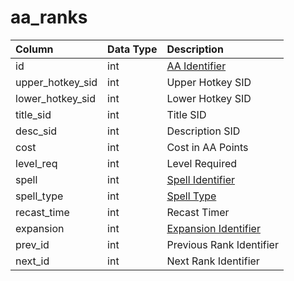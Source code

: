 # aa\_ranks

| Column | Data Type | Description |
| :--- | :--- | :--- |
| id | int | [AA Identifier](aa_ability.md) |
| upper\_hotkey\_sid | int | Upper Hotkey SID |
| lower\_hotkey\_sid | int | Lower Hotkey SID |
| title\_sid | int | Title SID |
| desc\_sid | int | Description SID |
| cost | int | Cost in AA Points |
| level\_req | int | Level Required |
| spell | int | [Spell Identifier](../../../schema/categories/aas/spells_new.md) |
| spell\_type | int | [Spell Type](../../../../categories/spells/spell-types) |
| recast\_time | int | Recast Timer |
| expansion | int | [Expansion Identifier](../../../../categories/operation/expansion-list) |
| prev\_id | int | Previous Rank Identifier |
| next\_id | int | Next Rank Identifier |

